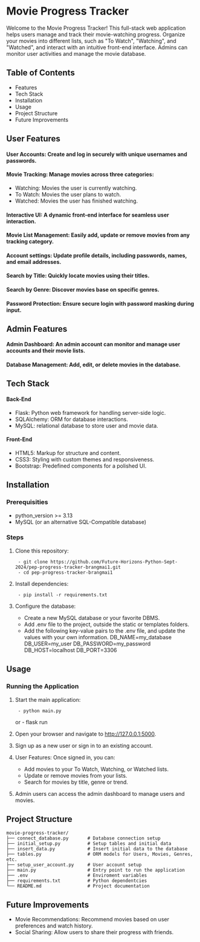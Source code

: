 # Movie Progress Tracker

Welcome to the Movie Progress Tracker! This full-stack web application helps users manage and track their movie-watching progress. Organize your movies into different lists, such as "To Watch", "Watching", and "Watched", and interact with an intuitive front-end interface. Admins can monitor user activities and manage the movie database.

## Table of Contents
- Features
- Tech Stack
- Installation
- Usage
- Project Structure
- Future Improvements

## User Features
#### User Accounts: Create and log in securely with unique usernames and passwords.
#### Movie Tracking: Manage movies across three categories:
- Watching: Movies the user is currently watching.
- To Watch: Movies the user plans to watch.
- Watched: Movies the user has finished watching.
#### Interactive UI: A dynamic front-end interface for seamless user interaction.
#### Movie List Management: Easily add, update or remove movies from any tracking category.
#### Account settings: Update profile details, including passwords, names, and email addresses.
#### Search by Title: Quickly locate movies using their titles.
#### Search by Genre: Discover movies base on specific genres.
#### Password Protection: Ensure secure login with password masking during input.

## Admin Features
#### Admin Dashboard: An admin account can monitor and manage user accounts and their movie lists.
#### Database Management: Add, edit, or delete movies in the database.

## Tech Stack
#### Back-End
- Flask: Python web framework for handling server-side logic.
- SQLAlchemy: ORM for database interactions.
- MySQL: relational database to store user and movie data.

#### Front-End
- HTML5: Markup for structure and content.
- CSS3: Styling with custom themes and responsiveness.
- Bootstrap: Predefined components for a polished UI.

## Installation 
### Prerequisities
- python_version >= 3.13
- MySQL (or an alternative SQL-Compatible database)

### Steps 
1. Clone this repository:

		- git clone https://github.com/Future-Horizons-Python-Sept-2024/pep-progress-tracker-brangmai1.git
		- cd pep-progress-tracker-brangmai1

2. Install dependencies:

		- pip install -r requirements.txt
	
3. Configure the database:
	- Create a new MySQL database or your favorite DBMS.
	- Add .env file to the project, outside the static or templates folders.
	- Add the following key-value pairs to the .env file, and update the values with your own information.
		DB_NAME=my_database
		DB_USER=my_user
		DB_PASSWORD=my_password
		DB_HOST=localhost
		DB_PORT=3306


## Usage 
### Running the Application
1. Start the main application:

   		- python main.py
	or
		- flask run
2. Open your browser and navigate to http://127.0.0.1:5000.	
3. Sign up as a new user or sign in to an existing account.
4. User Features: Once signed in, you can:
	- Add movies to your To Watch, Watching, or Watched lists.
	- Update or remove movies from your lists.
	- Search for movies by title, genre or trend.
5. Admin users can access the admin dashboard to manage users and movies.

## Project Structure

	movie-progress-tracker/
	├── connect_database.py       # Database connection setup
	├── initial_setup.py          # Setup tables and initial data
	├── insert_data.py	      	  # Insert initial data to the database
	├── tables.py                 # ORM models for Users, Movies, Genres, etc.
	├── setup_user_account.py     # User account setup                 
	├── main.py                   # Entry point to run the application
	├── .env					  # Enviroment variables
	├── requirements.txt		  # Python dependentcies
	└── README.md                 # Project documentation

## Future Improvements
- Movie Recommendations: Recommend movies based on user preferences and watch history. 
- Social Sharing: Allow users to share their progress with friends.









